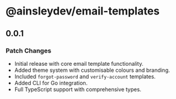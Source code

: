 # @ainsleydev/email-templates

## 0.0.1

### Patch Changes

- Initial release with core email template functionality.
- Added theme system with customisable colours and branding.
- Included `forgot-password` and `verify-account` templates.
- Added CLI for Go integration.
- Full TypeScript support with comprehensive types.
